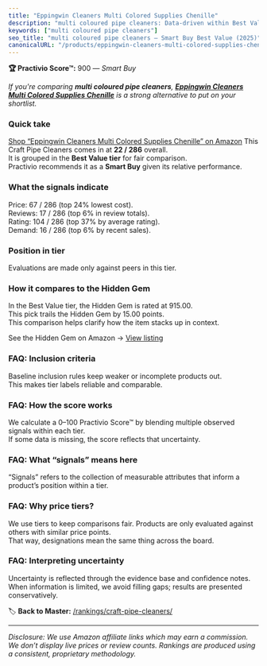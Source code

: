 ```yaml
---
title: "Eppingwin Cleaners Multi Colored Supplies Chenille"
description: "multi coloured pipe cleaners: Data-driven within Best Value ranking using the Practivio Score™. Positioned by quality, value, demand, findability, momentum."
keywords: ["multi coloured pipe cleaners"]
seo_title: "multi coloured pipe cleaners — Smart Buy Best Value (2025)"
canonicalURL: "/products/eppingwin-cleaners-multi-colored-supplies-chenille-B0BV2MKZYW/"
---
```


**🏆 Practivio Score™:** 900 — _Smart Buy_


*If you're comparing **multi coloured pipe cleaners**, **[Eppingwin Cleaners Multi Colored Supplies Chenille](https://www.amazon.com/dp/B0BV2MKZYW?tag=practivio-20)** is a strong alternative to put on your shortlist.*
### Quick take
[Shop “Eppingwin Cleaners Multi Colored Supplies Chenille” on Amazon](https://www.amazon.com/dp/B0BV2MKZYW?tag=practivio-20)
This Craft Pipe Cleaners comes in at **22 / 286** overall.  
It is grouped in the **Best Value tier** for fair comparison.  
Practivio recommends it as a **Smart Buy** given its relative performance.

### What the signals indicate
Price: 67 / 286 (top 24% lowest cost).  
Reviews: 17 / 286 (top 6% in review totals).  
Rating: 104 / 286 (top 37% by average rating).  
Demand: 16 / 286 (top 6% by recent sales).

### Position in tier
Evaluations are made only against peers in this tier.

### How it compares to the Hidden Gem
In the Best Value tier, the Hidden Gem is rated at 915.00.  
This pick trails the Hidden Gem by 15.00 points.  
This comparison helps clarify how the item stacks up in context.  

See the Hidden Gem on Amazon → [View listing](https://www.amazon.com/dp/B08GZL6MFJ?tag=practivio-20)

### FAQ: Inclusion criteria
Baseline inclusion rules keep weaker or incomplete products out.  
This makes tier labels reliable and comparable.

### FAQ: How the score works
We calculate a 0–100 Practivio Score™ by blending multiple observed signals within each tier.  
If some data is missing, the score reflects that uncertainty.

### FAQ: What “signals” means here
“Signals” refers to the collection of measurable attributes that inform a product’s position within a tier.

### FAQ: Why price tiers?
We use tiers to keep comparisons fair. Products are only evaluated against others with similar price points.  
That way, designations mean the same thing across the board.

### FAQ: Interpreting uncertainty
Uncertainty is reflected through the evidence base and confidence notes.  
When information is limited, we avoid filling gaps; results are presented conservatively.


🏷️ **Back to Master:** [/rankings/craft-pipe-cleaners/](/rankings/craft-pipe-cleaners/)

---
_Disclosure: We use Amazon affiliate links which may earn a commission. We don’t display live prices or review counts. Rankings are produced using a consistent, proprietary methodology._
